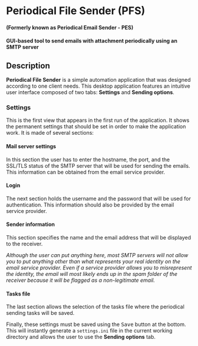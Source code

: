 # Periodical File Sender (PFS)
#### (Formerly known as Periodical Email Sender - PES)
#### GUI-based tool to send emails with attachment periodically using an SMTP server

## Description

**Periodical File Sender** is a simple automation application that was designed
according to one client needs. This desktop application features an intuitive
user interface composed of two tabs: **Settings** and **Sending options**.

### Settings

This is the first view that appears in the first run of the application. It
shows the permanent settings that should be set in order to make the
application work. It is made of several sections:

#### Mail server settings

In this section the user has to enter the hostname, the port, and the SSL/TLS
status of the SMTP server that will be used for sending the emails. This
information can be obtained from the email service provider.

#### Login

The next section holds the username and the password that will be used for
authentication. This information should also be provided by the email service
provider.

#### Sender information

This section specifies the name and the email address that will be displayed
to the receiver.

_Although the user can put anything here, most SMTP servers
will not allow you to put anything other than what represents your real
identity on the email service provider. Even if a service provider allows
you to misrepresent the identity, the email will most likely ends up in the
spam folder of the receiver because it will be flagged as a non-legitimate
email._

#### Tasks file

The last section allows the selection of the tasks file where the periodical
sending tasks will be saved.

Finally, these settings must be saved using the <kbd>Save</kbd> button at the
bottom. This will instantly generate a `settings.ini` file in the current
working directory and allows the user to use the **Sending options** tab.
